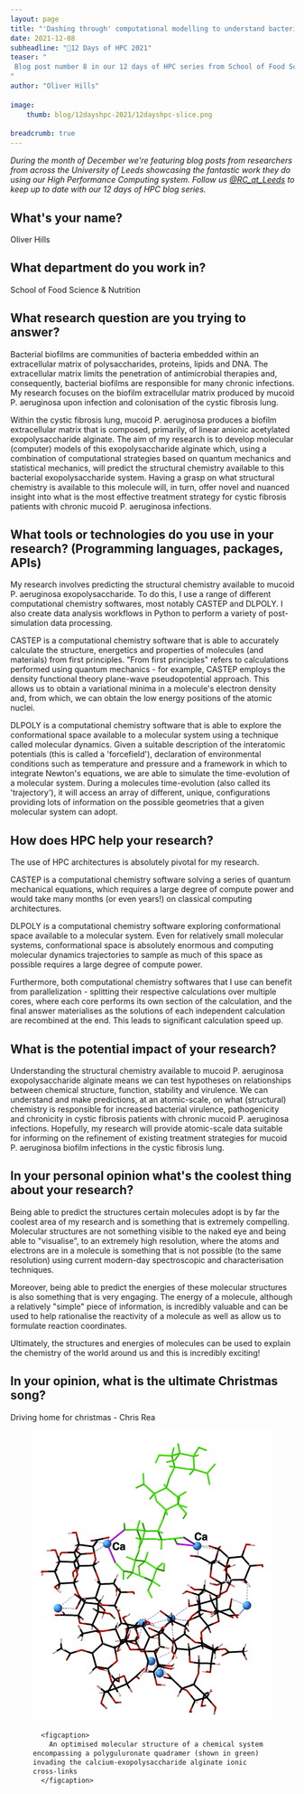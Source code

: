 ```yaml
---
layout: page
title: "'Dashing through' computational modelling to understand bacterial biofilm chemis-'tree'"
date: 2021-12-08
subheadline: "🎄12 Days of HPC 2021"
teaser: "
 Blog post number 8 in our 12 days of HPC series from School of Food Science & Nutrition!
"
author: "Oliver Hills"

image:
    thumb: blog/12dayshpc-2021/12dayshpc-slice.png

breadcrumb: true
---
```


_During the month of December we're featuring blog posts from researchers from across the University of Leeds showcasing the fantastic work they do using our High Performance Computing system. Follow us [@RC_at_Leeds](https://twitter.com/RC_at_leeds) to keep up to date with our 12 days of HPC blog series._

## What's your name?

Oliver Hills

## What department do you work in?

School of Food Science & Nutrition

## What research question are you trying to answer?

Bacterial biofilms are communities of bacteria embedded within an extracellular matrix of polysaccharides, proteins, lipids and DNA. The extracellular matrix limits the penetration of antimicrobial therapies and, consequently, bacterial biofilms are responsible for many chronic infections. My research focuses on the biofilm extracellular matrix produced by mucoid P. aeruginosa upon infection and colonisation of the cystic fibrosis lung.

Within the cystic fibrosis lung, mucoid P. aeruginosa produces a biofilm extracellular matrix that is composed, primarily, of linear anionic acetylated exopolysaccharide alginate. The aim of my research is to develop molecular (computer) models of this exopolysaccharide alginate which, using a combination of computational strategies based on quantum mechanics and statistical mechanics, will predict the structural chemistry available to this bacterial exopolysaccharide system. Having a grasp on what structural chemistry is available to this molecule will, in turn, offer novel and nuanced insight into what is the most effective treatment strategy for cystic fibrosis patients with chronic mucoid P. aeruginosa infections.

## What tools or technologies do you use in your research? (Programming languages, packages, APIs)

My research involves predicting the structural chemistry available to mucoid P. aeruginosa exopolysaccharide. To do this, I use a range of different computational chemistry softwares, most notably CASTEP and DLPOLY. I also create data analysis workflows in Python to perform a variety of post-simulation data processing.

CASTEP is a computational chemistry software that is able to accurately calculate the structure, energetics and properties of molecules (and materials) from first principles. "From first principles" refers to calculations performed using quantum mechanics - for example, CASTEP employs the density functional theory plane-wave pseudopotential approach. This allows us to obtain a variational minima in a molecule's electron density and, from which, we can obtain the low energy positions of the atomic nuclei.

DLPOLY is a computational chemistry software that is able to explore the conformational space available to a molecular system using a technique called molecular dynamics. Given a suitable description of the interatomic potentials (this is called a 'forcefield'), declaration of environmental conditions such as temperature and pressure and a framework in which to integrate Newton's equations, we are able to simulate the time-evolution of a molecular system. During a molecules time-evolution (also called its 'trajectory'), it will access an array of different, unique, configurations providing lots of information on the possible geometries that a given molecular system can adopt.

## How does HPC help your research?

The use of HPC architectures is absolutely pivotal for my research. 

CASTEP is a computational chemistry software solving a series of quantum mechanical equations, which requires a large degree of compute power and would take many months (or even years!) on classical computing architectures. 

DLPOLY is a computational chemistry software exploring conformational space available to a molecular system. Even for relatively small molecular systems, conformational space is absolutely enormous and computing molecular dynamics trajectories to sample as much of this space as possible requires a large degree of compute power.

Furthermore, both computational chemistry softwares that I use can benefit from parallelization - splitting their respective calculations over multiple cores, where each core performs its own section of the calculation, and the final answer materialises as the solutions of each independent calculation are recombined at the end. This leads to significant calculation speed up.

## What is the potential impact of your research?

Understanding the structural chemistry available to mucoid P. aeruginosa exopolysaccharide alginate means we can test hypotheses on relationships between chemical structure, function, stability and virulence. We can understand and make predictions, at an atomic-scale, on what (structural) chemistry is responsible for increased bacterial virulence, pathogenicity and chronicity in cystic fibrosis patients with chronic mucoid P. aeruginosa infections. Hopefully, my research will provide atomic-scale data suitable for informing on the refinement of existing treatment strategies for mucoid P. aeruginosa biofilm infections in the cystic fibrosis lung.

## In your personal opinion what's the coolest thing about your research?

Being able to predict the structures certain molecules adopt is by far the coolest area of my research and is something that is extremely compelling. Molecular structures are not something visible to the naked eye and being able to "visualise", to an extremely high resolution, where the atoms and electrons are in a molecule is something that is not possible (to the same resolution) using current modern-day spectroscopic and characterisation techniques.

Moreover, being able to predict the energies of these molecular structures is also something that is very engaging. The energy of a molecule, although a relatively "simple" piece of information, is incredibly valuable and can be used to help rationalise the reactivity of a molecule as well as allow us to formulate reaction coordinates.

Ultimately, the structures and energies of molecules can be used to explain the chemistry of the world around us and this is incredibly exciting!  



## In your opinion, what is the ultimate Christmas song?

Driving home for christmas - Chris Rea






  


<figure>
<div class='column' style='display:flex;'>


  <div class='row'>
    <img src="/images/blog/12dayshpc-2021/Matrix_molecule_binding_Oliver_Hills.png"
    alt="" />
    
      
      <figcaption>
        An optimised molecular structure of a chemical system encompassing a polyguluronate quadramer (shown in green) invading the calcium-exopolysaccharide alginate ionic cross-links
      </figcaption>    
    
  </div>

</div>

</figure>
